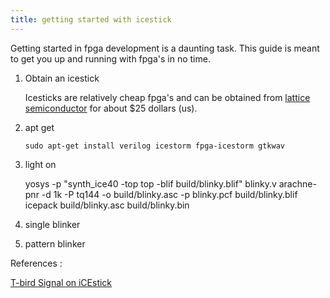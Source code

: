 ```yaml
---
title: getting started with icestick
---
```


Getting started in fpga development is a daunting
task.  This guide is meant to get you up and running
with fpga's in no time.

1. Obtain an icestick

   Icesticks are relatively cheap fpga's and
   can be obtained from
   [lattice semiconductor](https://www.latticesemi.com/icestick) for about $25 dollars (us).

1. apt get

	`sudo apt-get install verilog icestorm fpga-icestorm gtkwav`

2. light on

   yosys -p "synth_ice40 -top top -blif build/blinky.blif" blinky.v
   arachne-pnr -d 1k -P tq144 -o build/blinky.asc -p blinky.pcf build/blinky.blif
   icepack build/blinky.asc build/blinky.bin

3. single blinker

4. pattern blinker

References :

[T-bird Signal on iCEstick](http://programfpgas.com/node/10)
